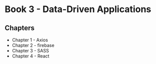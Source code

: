 # Book 3 - Data-Driven Applications

## Chapters
* Chapter 1 - Axios
* Chapter 2 - firebase
* Chapter 3 - SASS
* Chapter 4 - React